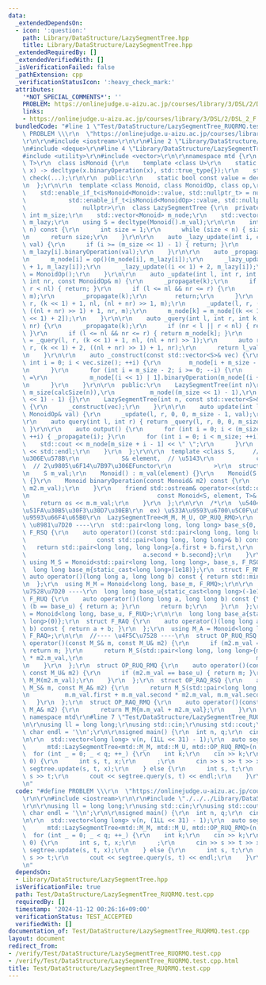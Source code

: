 ```yaml
---
data:
  _extendedDependsOn:
  - icon: ':question:'
    path: Library/DataStructure/LazySegmentTree.hpp
    title: Library/DataStructure/LazySegmentTree.hpp
  _extendedRequiredBy: []
  _extendedVerifiedWith: []
  _isVerificationFailed: false
  _pathExtension: cpp
  _verificationStatusIcon: ':heavy_check_mark:'
  attributes:
    '*NOT_SPECIAL_COMMENTS*': ''
    PROBLEM: https://onlinejudge.u-aizu.ac.jp/courses/library/3/DSL/2/DSL_2_F
    links:
    - https://onlinejudge.u-aizu.ac.jp/courses/library/3/DSL/2/DSL_2_F
  bundledCode: "#line 1 \"Test/DataStructure/LazySegmentTree_RUQRMQ.test.cpp\"\n#define\
    \ PROBLEM \\\r\n  \"https://onlinejudge.u-aizu.ac.jp/courses/library/3/DSL/2/DSL_2_F\"\
    \r\n\r\n#include <iostream>\r\n\r\n#line 2 \"Library/DataStructure/LazySegmentTree.hpp\"\
    \n#include <deque>\r\n#line 4 \"Library/DataStructure/LazySegmentTree.hpp\"\n\
    #include <utility>\r\n#include <vector>\r\n\r\nnamespace mtd {\r\n  template <class\
    \ T>\r\n  class isMonoid {\r\n    template <class U>\r\n    static auto check(U\
    \ x) -> decltype(x.binaryOperation(x), std::true_type{});\r\n    static std::false_type\
    \ check(...);\r\n\r\n  public:\r\n    static bool const value = decltype(check(std::declval<T>()))::value;\r\
    \n  };\r\n\r\n  template <class Monoid, class MonoidOp, class op,\r\n        \
    \    std::enable_if_t<isMonoid<Monoid>::value, std::nullptr_t> = nullptr,\r\n\
    \            std::enable_if_t<isMonoid<MonoidOp>::value, std::nullptr_t> =\r\n\
    \                nullptr>\r\n  class LazySegmentTree {\r\n  private:\r\n    const\
    \ int m_size;\r\n    std::vector<Monoid> m_node;\r\n    std::vector<MonoidOp>\
    \ m_lazy;\r\n    using S = decltype(Monoid().m_val);\r\n\r\n    int calcSize(int\
    \ n) const {\r\n      int size = 1;\r\n      while (size < n) { size <<= 1; }\r\
    \n      return size;\r\n    }\r\n\r\n    auto _lazy_update(int i, const MonoidOp&\
    \ val) {\r\n      if (i >= (m_size << 1) - 1) { return; }\r\n      m_lazy[i] =\
    \ m_lazy[i].binaryOperation(val);\r\n    }\r\n\r\n    auto _propagate(int i) {\r\
    \n      m_node[i] = op()(m_node[i], m_lazy[i]);\r\n      _lazy_update((i << 1)\
    \ + 1, m_lazy[i]);\r\n      _lazy_update((i << 1) + 2, m_lazy[i]);\r\n      m_lazy[i]\
    \ = MonoidOp();\r\n    }\r\n\r\n    auto _update(int l, int r, int k, int nl,\
    \ int nr, const MonoidOp& m) {\r\n      _propagate(k);\r\n      if (nr < l ||\
    \ r < nl) { return; }\r\n      if (l <= nl && nr <= r) {\r\n        _lazy_update(k,\
    \ m);\r\n        _propagate(k);\r\n        return;\r\n      }\r\n      _update(l,\
    \ r, (k << 1) + 1, nl, (nl + nr) >> 1, m);\r\n      _update(l, r, (k << 1) + 2,\
    \ ((nl + nr) >> 1) + 1, nr, m);\r\n      m_node[k] = m_node[(k << 1) + 1].binaryOperation(m_node[(k\
    \ << 1) + 2]);\r\n    }\r\n\r\n    auto _query(int l, int r, int k, int nl, int\
    \ nr) {\r\n      _propagate(k);\r\n      if (nr < l || r < nl) { return Monoid();\
    \ }\r\n      if (l <= nl && nr <= r) { return m_node[k]; }\r\n      auto l_val\
    \ = _query(l, r, (k << 1) + 1, nl, (nl + nr) >> 1);\r\n      auto r_val = _query(l,\
    \ r, (k << 1) + 2, ((nl + nr) >> 1) + 1, nr);\r\n      return l_val.binaryOperation(r_val);\r\
    \n    }\r\n\r\n    auto _construct(const std::vector<S>& vec) {\r\n      for (unsigned\
    \ int i = 0; i < vec.size(); ++i) {\r\n        m_node[i + m_size - 1] = Monoid(vec[i]);\r\
    \n      }\r\n      for (int i = m_size - 2; i >= 0; --i) {\r\n        m_node[i]\
    \ =\r\n            m_node[(i << 1) | 1].binaryOperation(m_node[(i + 1) << 1LL]);\r\
    \n      }\r\n    }\r\n\r\n  public:\r\n    LazySegmentTree(int n)\r\n        :\
    \ m_size(calcSize(n)),\r\n          m_node((m_size << 1) - 1),\r\n          m_lazy((m_size\
    \ << 1) - 1) {}\r\n    LazySegmentTree(int n, const std::vector<S>& vec) : LazySegmentTree(n)\
    \ {\r\n      _construct(vec);\r\n    }\r\n\r\n    auto update(int l, int r, const\
    \ MonoidOp& val) {\r\n      _update(l, r, 0, 0, m_size - 1, val);\r\n    }\r\n\
    \r\n    auto query(int l, int r) { return _query(l, r, 0, 0, m_size - 1).m_val;\
    \ }\r\n\r\n    auto output() {\r\n      for (int i = 0; i < (m_size << 1) - 1;\
    \ ++i) { _propagate(i); }\r\n      for (int i = 0; i < m_size; ++i) {\r\n    \
    \    std::cout << m_node[m_size + i - 1] << \" \";\r\n      }\r\n      std::cout\
    \ << std::endl;\r\n    }\r\n  };\r\n\r\n  template <class S,     // \u8981\u7D20\
    \u306E\u578B\r\n            S& element,  // \u5143\r\n            class T    \
    \  // 2\u9805\u6F14\u7B97\u306EFunctor\r\n            >\r\n  struct Monoid {\r\
    \n    S m_val;\r\n    Monoid() : m_val(element) {}\r\n    Monoid(S val) : m_val(val)\
    \ {}\r\n    Monoid binaryOperation(const Monoid& m2) const {\r\n      return T()(m_val,\
    \ m2.m_val);\r\n    }\r\n    friend std::ostream& operator<<(std::ostream& os,\r\
    \n                                    const Monoid<S, element, T>& m) {\r\n  \
    \    return os << m.m_val;\r\n    }\r\n  };\r\n\r\n  /*\r\n  \u5404\u7A2E\u983B\
    \u51FA\u30B5\u30F3\u30D7\u30EB\r\n  ex) \u533A\u9593\u6700\u5C0F\u5024\uFF0C\u533A\
    \u9593\u66F4\u65B0\r\n  LazySegmentTree<M_M, M_U, OP_RUQ_RMQ>\r\n  */\r\n  //----\
    \ \u8981\u7D20 ----\r\n  std::pair<long long, long long> base_s{0, 0};\r\n  struct\
    \ F_RSQ {\r\n    auto operator()(const std::pair<long long, long long>& a,\r\n\
    \                    const std::pair<long long, long long>& b) const {\r\n   \
    \   return std::pair<long long, long long>{a.first + b.first,\r\n            \
    \                                 a.second + b.second};\r\n    }\r\n  };\r\n \
    \ using M_S = Monoid<std::pair<long long, long long>, base_s, F_RSQ>;\r\n\r\n\
    \  long long base_m{static_cast<long long>(1e18)};\r\n  struct F_RMQ {\r\n   \
    \ auto operator()(long long a, long long b) const { return std::min(a, b); }\r\
    \n  };\r\n  using M_M = Monoid<long long, base_m, F_RMQ>;\r\n\r\n  //---- \u4F5C\
    \u7528\u7D20 ----\r\n  long long base_u{static_cast<long long>(-1e18)};\r\n  struct\
    \ F_RUQ {\r\n    auto operator()(long long a, long long b) const {\r\n      if\
    \ (b == base_u) { return a; }\r\n      return b;\r\n    }\r\n  };\r\n  using M_U\
    \ = Monoid<long long, base_u, F_RUQ>;\r\n\r\n  long long base_a{static_cast<long\
    \ long>(0)};\r\n  struct F_RAQ {\r\n    auto operator()(long long a, long long\
    \ b) const { return a + b; }\r\n  };\r\n  using M_A = Monoid<long long, base_a,\
    \ F_RAQ>;\r\n\r\n  //---- \u4F5C\u7528 ----\r\n  struct OP_RUQ_RSQ {\r\n    auto\
    \ operator()(const M_S& m, const M_U& m2) {\r\n      if (m2.m_val == base_u) {\
    \ return m; }\r\n      return M_S(std::pair<long long, long long>{m.m_val.second\
    \ * m2.m_val,\r\n                                                 m.m_val.second});\r\
    \n    }\r\n  };\r\n  struct OP_RUQ_RMQ {\r\n    auto operator()(const M_M& m,\
    \ const M_U& m2) {\r\n      if (m2.m_val == base_u) { return m; }\r\n      return\
    \ M_M(m2.m_val);\r\n    }\r\n  };\r\n  struct OP_RAQ_RSQ {\r\n    auto operator()(const\
    \ M_S& m, const M_A& m2) {\r\n      return M_S(std::pair<long long, long long>{\r\
    \n          m.m_val.first + m.m_val.second * m2.m_val, m.m_val.second});\r\n \
    \   }\r\n  };\r\n  struct OP_RAQ_RMQ {\r\n    auto operator()(const M_M& m, const\
    \ M_A& m2) {\r\n      return M_M{m.m_val + m2.m_val};\r\n    }\r\n  };\r\n}  //\
    \ namespace mtd\r\n#line 7 \"Test/DataStructure/LazySegmentTree_RUQRMQ.test.cpp\"\
    \n\r\nusing ll = long long;\r\nusing std::cin;\r\nusing std::cout;\r\nconstexpr\
    \ char endl = '\\n';\r\n\r\nsigned main() {\r\n  int n, q;\r\n  cin >> n >> q;\r\
    \n\r\n  std::vector<long long> v(n, (1LL << 31) - 1);\r\n  auto segtree =\r\n\
    \      mtd::LazySegmentTree<mtd::M_M, mtd::M_U, mtd::OP_RUQ_RMQ>(n, v);\r\n\r\n\
    \  for (int _ = 0; _ < q; ++_) {\r\n    int k;\r\n    cin >> k;\r\n    if (k ==\
    \ 0) {\r\n      int s, t, x;\r\n      ;\r\n      cin >> s >> t >> x;\r\n     \
    \ segtree.update(s, t, x);\r\n    } else {\r\n      int s, t;\r\n      cin >>\
    \ s >> t;\r\n      cout << segtree.query(s, t) << endl;\r\n    }\r\n  }\r\n}\r\
    \n"
  code: "#define PROBLEM \\\r\n  \"https://onlinejudge.u-aizu.ac.jp/courses/library/3/DSL/2/DSL_2_F\"\
    \r\n\r\n#include <iostream>\r\n\r\n#include \"./../../Library/DataStructure/LazySegmentTree.hpp\"\
    \r\n\r\nusing ll = long long;\r\nusing std::cin;\r\nusing std::cout;\r\nconstexpr\
    \ char endl = '\\n';\r\n\r\nsigned main() {\r\n  int n, q;\r\n  cin >> n >> q;\r\
    \n\r\n  std::vector<long long> v(n, (1LL << 31) - 1);\r\n  auto segtree =\r\n\
    \      mtd::LazySegmentTree<mtd::M_M, mtd::M_U, mtd::OP_RUQ_RMQ>(n, v);\r\n\r\n\
    \  for (int _ = 0; _ < q; ++_) {\r\n    int k;\r\n    cin >> k;\r\n    if (k ==\
    \ 0) {\r\n      int s, t, x;\r\n      ;\r\n      cin >> s >> t >> x;\r\n     \
    \ segtree.update(s, t, x);\r\n    } else {\r\n      int s, t;\r\n      cin >>\
    \ s >> t;\r\n      cout << segtree.query(s, t) << endl;\r\n    }\r\n  }\r\n}\r\
    \n"
  dependsOn:
  - Library/DataStructure/LazySegmentTree.hpp
  isVerificationFile: true
  path: Test/DataStructure/LazySegmentTree_RUQRMQ.test.cpp
  requiredBy: []
  timestamp: '2024-11-12 00:26:16+09:00'
  verificationStatus: TEST_ACCEPTED
  verifiedWith: []
documentation_of: Test/DataStructure/LazySegmentTree_RUQRMQ.test.cpp
layout: document
redirect_from:
- /verify/Test/DataStructure/LazySegmentTree_RUQRMQ.test.cpp
- /verify/Test/DataStructure/LazySegmentTree_RUQRMQ.test.cpp.html
title: Test/DataStructure/LazySegmentTree_RUQRMQ.test.cpp
---
```

